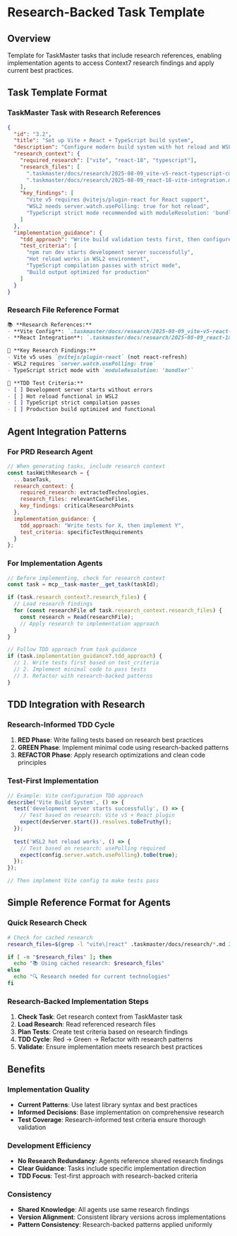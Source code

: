 # Research-Backed Task Template

## Overview
Template for TaskMaster tasks that include research references, enabling implementation agents to access Context7 research findings and apply current best practices.

## Task Template Format

### TaskMaster Task with Research References
```json
{
  "id": "3.2",
  "title": "Set up Vite + React + TypeScript build system", 
  "description": "Configure modern build system with hot reload and WSL2 compatibility",
  "research_context": {
    "required_research": ["vite", "react-18", "typescript"],
    "research_files": [
      ".taskmaster/docs/research/2025-08-09_vite-v5-react-typescript-config.md",
      ".taskmaster/docs/research/2025-08-09_react-18-vite-integration.md"
    ],
    "key_findings": [
      "Vite v5 requires @vitejs/plugin-react for React support",
      "WSL2 needs server.watch.usePolling: true for hot reload",
      "TypeScript strict mode recommended with moduleResolution: 'bundler'"
    ]
  },
  "implementation_guidance": {
    "tdd_approach": "Write build validation tests first, then configure build system",
    "test_criteria": [
      "npm run dev starts development server successfully",
      "Hot reload works in WSL2 environment", 
      "TypeScript compilation passes with strict mode",
      "Build output optimized for production"
    ]
  }
}
```

### Research File Reference Format
```markdown
📚 **Research References:**
- **Vite Config**: `.taskmaster/docs/research/2025-08-09_vite-v5-react-typescript-config.md`
- **React Integration**: `.taskmaster/docs/research/2025-08-09_react-18-vite-integration.md`

🎯 **Key Research Findings:**
- Vite v5 uses `@vitejs/plugin-react` (not react-refresh)
- WSL2 requires `server.watch.usePolling: true`
- TypeScript strict mode with `moduleResolution: 'bundler'`

🧪 **TDD Test Criteria:**
- [ ] Development server starts without errors
- [ ] Hot reload functional in WSL2
- [ ] TypeScript strict compilation passes
- [ ] Production build optimized and functional
```

## Agent Integration Patterns

### For PRD Research Agent
```javascript
// When generating tasks, include research context
const taskWithResearch = {
  ...baseTask,
  research_context: {
    required_research: extractedTechnologies,
    research_files: relevantCacheFiles,
    key_findings: criticalResearchPoints
  },
  implementation_guidance: {
    tdd_approach: "Write tests for X, then implement Y",
    test_criteria: specificTestRequirements
  }
};
```

### For Implementation Agents
```javascript
// Before implementing, check for research context
const task = mcp__task-master__get_task(taskId);

if (task.research_context?.research_files) {
  // Load research findings
  for (const researchFile of task.research_context.research_files) {
    const research = Read(researchFile);
    // Apply research to implementation approach
  }
}

// Follow TDD approach from task guidance
if (task.implementation_guidance?.tdd_approach) {
  // 1. Write tests first based on test_criteria
  // 2. Implement minimal code to pass tests
  // 3. Refactor with research-backed patterns
}
```

## TDD Integration with Research

### Research-Informed TDD Cycle
1. **RED Phase**: Write failing tests based on research best practices
2. **GREEN Phase**: Implement minimal code using research-backed patterns  
3. **REFACTOR Phase**: Apply research optimizations and clean code principles

### Test-First Implementation
```javascript
// Example: Vite configuration TDD approach
describe('Vite Build System', () => {
  test('development server starts successfully', () => {
    // Test based on research: Vite v5 + React plugin
    expect(devServer.start()).resolves.toBeTruthy();
  });
  
  test('WSL2 hot reload works', () => {
    // Test based on research: usePolling required
    expect(config.server.watch.usePolling).toBe(true);
  });
});

// Then implement Vite config to make tests pass
```

## Simple Reference Format for Agents

### Quick Research Check
```bash
# Check for cached research
research_files=$(grep -l "vite\|react" .taskmaster/docs/research/*.md 2>/dev/null || echo "")

if [ -n "$research_files" ]; then
  echo "📚 Using cached research: $research_files"
else
  echo "🔍 Research needed for current technologies"
fi
```

### Research-Backed Implementation Steps
1. **Check Task**: Get research context from TaskMaster task
2. **Load Research**: Read referenced research files  
3. **Plan Tests**: Create test criteria based on research findings
4. **TDD Cycle**: Red → Green → Refactor with research patterns
5. **Validate**: Ensure implementation meets research best practices

## Benefits

### Implementation Quality
- **Current Patterns**: Use latest library syntax and best practices
- **Informed Decisions**: Base implementation on comprehensive research
- **Test Coverage**: Research-informed test criteria ensure thorough validation

### Development Efficiency  
- **No Research Redundancy**: Agents reference shared research findings
- **Clear Guidance**: Tasks include specific implementation direction
- **TDD Focus**: Test-first approach with research-backed criteria

### Consistency
- **Shared Knowledge**: All agents use same research findings
- **Version Alignment**: Consistent library versions across implementations
- **Pattern Consistency**: Research-backed patterns applied uniformly